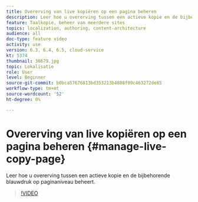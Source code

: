 ```yaml
---
title: Overerving van live kopiëren op een pagina beheren
description: Leer hoe u overerving tussen een actieve kopie en de bijbehorende blauwdruk op paginaniveau beheert
feature: Taalkopie, beheer van meerdere sites
topics: localization, authoring, content-architecture
audience: all
doc-type: feature video
activity: use
version: 6.3, 6.4, 6.5, cloud-service
kt: 5374
thumbnail: 36679.jpg
topic: Lokalisatie
role: User
level: Beginner
source-git-commit: b0bca57676813bd353213b4808f99c463272de85
workflow-type: tm+mt
source-wordcount: '52'
ht-degree: 0%

---
```



# Overerving van live kopiëren op een pagina beheren {#manage-live-copy-page}

Leer hoe u overerving tussen een actieve kopie en de bijbehorende blauwdruk op paginaniveau beheert.
>[!VIDEO](https://video.tv.adobe.com/v/36679?quality=12&learn=on)
